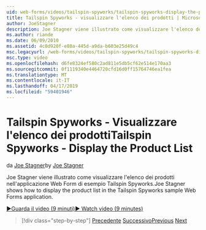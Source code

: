 ```yaml
---
uid: web-forms/videos/tailspin-spyworks/tailspin-spyworks-display-the-product-list
title: Tailspin Spyworks - visualizzare l'elenco dei prodotti | Microsoft Docs
author: JoeStagner
description: Joe Stagner viene illustrato come visualizzare l'elenco dei prodotti nell'applicazione Web Form di esempio Tailspin Spyworks.
ms.author: riande
ms.date: 06/09/2010
ms.assetid: 4c0d920f-e80a-445d-a9da-b603e25d49c4
msc.legacyurl: /web-forms/videos/tailspin-spyworks/tailspin-spyworks-display-the-product-list
msc.type: video
ms.openlocfilehash: d6fe8324ef580c2ad811e5db5cf62e514e170aa3
ms.sourcegitcommit: 0f1119340e4464720cfd16d0ff15764746ea1fea
ms.translationtype: MT
ms.contentlocale: it-IT
ms.lasthandoff: 04/17/2019
ms.locfileid: "59401946"
---
```

# <a name="tailspin-spyworks---display-the-product-list"></a><span data-ttu-id="78e64-103">Tailspin Spyworks - Visualizzare l'elenco dei prodotti</span><span class="sxs-lookup"><span data-stu-id="78e64-103">Tailspin Spyworks - Display the Product List</span></span>

<span data-ttu-id="78e64-104">da [Joe Stagner](https://github.com/JoeStagner)</span><span class="sxs-lookup"><span data-stu-id="78e64-104">by [Joe Stagner](https://github.com/JoeStagner)</span></span>

<span data-ttu-id="78e64-105">Joe Stagner viene illustrato come visualizzare l'elenco dei prodotti nell'applicazione Web Form di esempio Tailspin Spyworks.</span><span class="sxs-lookup"><span data-stu-id="78e64-105">Joe Stagner shows how to display the product list in the Tailspin Spyworks sample Web Forms application.</span></span>

[<span data-ttu-id="78e64-106">&#9654;Guarda il video (9 minuti)</span><span class="sxs-lookup"><span data-stu-id="78e64-106">&#9654; Watch video (9 minutes)</span></span>](https://channel9.msdn.com/Blogs/ASP-NET-Site-Videos/tailspin-spyworks-display-the-product-list)

> [!div class="step-by-step"]
> <span data-ttu-id="78e64-107">[Precedente](tailspin-spyworks-category-menu.md)
> [Successivo](tailspin-spyworks-display-per-product-details.md)</span><span class="sxs-lookup"><span data-stu-id="78e64-107">[Previous](tailspin-spyworks-category-menu.md)
[Next](tailspin-spyworks-display-per-product-details.md)</span></span>
